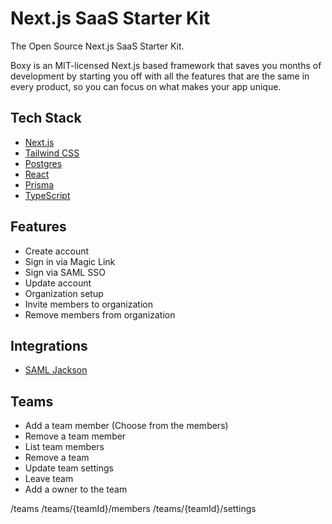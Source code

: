 # Next.js SaaS Starter Kit

The Open Source Next.js SaaS Starter Kit.

Boxy is an MIT-licensed Next.js based framework that saves you months of development by starting you off with all the features that are the same in every product, so you can focus on what makes your app unique.

## Tech Stack

- [Next.js](https://nextjs.org)
- [Tailwind CSS](https://tailwindcss.com)
- [Postgres](https://www.postgresql.org)
- [React](https://reactjs.org)
- [Prisma](https://www.prisma.io)
- [TypeScript](https://www.typescriptlang.org)

## Features

- Create account
- Sign in via Magic Link
- Sign via SAML SSO
- Update account
- Organization setup
- Invite members to organization
- Remove members from organization

## Integrations

- [SAML Jackson](https://github.com/boxyhq/jackson)

## Teams

- Add a team member (Choose from the members)
- Remove a team member
- List team members
- Remove a team
- Update team settings
- Leave team
- Add a owner to the team

/teams
/teams/{teamId}/members
/teams/{teamId}/settings
